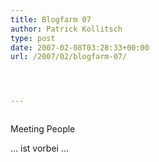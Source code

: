 ```yaml
---
title: Blogfarm 07
author: Patrick Kollitsch
type: post
date: 2007-02-08T03:28:33+00:00
url: /2007/02/blogfarm-07/




---
```

<div class="flickr">
  <a href="http://www.flickr.com/photos/schreibblogade/383411054/"><img src="//farm1.static.flickr.com/175/383411054_40a4d8d3d5.jpg" class="flickr-photo" alt="" /></a></p> 
  
  <p>
    Meeting People
  </p>
</div>

&#8230; ist vorbei &#8230;